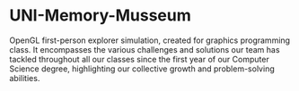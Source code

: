 # UNI-Memory-Musseum
 OpenGL first-person explorer simulation, created for graphics programming class. It encompasses the various challenges and solutions our team has tackled throughout all our classes since the first year of our Computer Science degree, highlighting our collective growth and problem-solving abilities.
